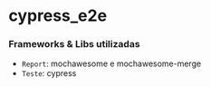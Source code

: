 # cypress_e2e


### Frameworks & Libs utilizadas

- `Report`: mochawesome e mochawesome-merge
- `Teste`: cypress